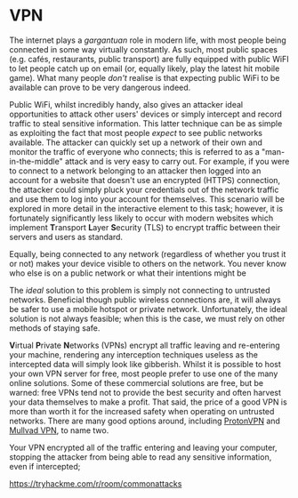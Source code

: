 # VPN

The internet plays a *gargantuan* role in modern life, with most people being connected in some way virtually constantly. As such, most public spaces (e.g. cafés, restaurants, public transport) are fully equipped with public WiFI to let people catch up on email (or, equally likely, play the latest hit mobile game). What many people *don't* realise is that expecting public WiFi to be available can prove to be very dangerous indeed.

Public WiFi, whilst incredibly handy, also gives an attacker ideal opportunities to attack other users' devices or simply intercept and record traffic to steal sensitive information. This latter technique can be as simple as exploiting the fact that most people *expect* to see public networks available. The attacker can quickly set up a network of their own and monitor the traffic of everyone who connects; this is referred to as a "man-in-the-middle" attack and is very easy to carry out. For example, if you were to connect to a network belonging to an attacker then logged into an account for a website that doesn't use an encrypted (HTTPS) connection, the attacker could simply pluck your credentials out of the network traffic and use them to log into your account for themselves. This scenario will be explored in more detail in the interactive element to this task; however, it is fortunately significantly less likely to occur with modern websites which implement **T**ransport **L**ayer **S**ecurity (TLS) to encrypt traffic between their servers and users as standard.

Equally, being connected to any network (regardless of whether you trust it or not) makes your device visible to others on the network. You never know who else is on a public network or what their intentions might be

The *ideal* solution to this problem is simply not connecting to untrusted networks. Beneficial though public wireless connections are, it will always be safer to use a mobile hotspot or private network. Unfortunately, the ideal solution is not always feasible; when this is the case, we must rely on other methods of staying safe.

**V**irtual **P**rivate **N**etworks (VPNs) encrypt all traffic leaving and re-entering your machine, rendering any interception techniques useless as the intercepted data will simply look like gibberish. Whilst it is possible to host your own VPN server for free, most people prefer to use one of the many online solutions. Some of these commercial solutions are free, but be warned: free VPNs tend not to provide the best security and often harvest your data themselves to make a profit. That said, the price of a good VPN is more than worth it for the increased safety when operating on untrusted networks. There are many good options around, including [ProtonVPN](https://protonvpn.com/) and [Mullvad VPN](https://mullvad.net/en/), to name two.



Your VPN encrypted all of the traffic entering and leaving your computer, stopping the attacker from being able to read any sensitive information, even if intercepted;

https://tryhackme.com/r/room/commonattacks